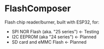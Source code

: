 # FlashComposer

Flash chip reader/burner, built with ESP32, for:

- SPI NOR Flash (aka. "25 series") <- Testing
- I2C EEPROM (aka "24 series") <- Planned
- SD card and eMMC Flash <- Planned





